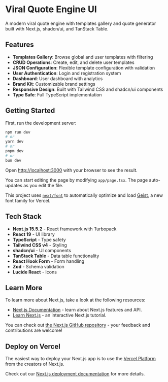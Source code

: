 # Viral Quote Engine UI

A modern viral quote engine with templates gallery and quote generator built with Next.js, shadcn/ui, and TanStack Table.

## Features

- **Templates Gallery**: Browse global and user templates with filtering
- **CRUD Operations**: Create, edit, and delete user templates
- **JSON Configuration**: Flexible template configuration with validation
- **User Authentication**: Login and registration system
- **Dashboard**: User dashboard with analytics
- **Brand Kit**: Customizable brand settings
- **Responsive Design**: Built with Tailwind CSS and shadcn/ui components
- **Type Safe**: Full TypeScript implementation

## Getting Started

First, run the development server:

```bash
npm run dev
# or
yarn dev
# or
pnpm dev
# or
bun dev
```

Open [http://localhost:3000](http://localhost:3000) with your browser to see the result.

You can start editing the page by modifying `app/page.tsx`. The page auto-updates as you edit the file.

This project uses [`next/font`](https://nextjs.org/docs/app/building-your-application/optimizing/fonts) to automatically optimize and load [Geist](https://vercel.com/font), a new font family for Vercel.

## Tech Stack

- **Next.js 15.5.2** - React framework with Turbopack
- **React 19** - UI library
- **TypeScript** - Type safety
- **Tailwind CSS v4** - Styling
- **shadcn/ui** - UI components
- **TanStack Table** - Data table functionality
- **React Hook Form** - Form handling
- **Zod** - Schema validation
- **Lucide React** - Icons

## Learn More

To learn more about Next.js, take a look at the following resources:

- [Next.js Documentation](https://nextjs.org/docs) - learn about Next.js features and API.
- [Learn Next.js](https://nextjs.org/learn) - an interactive Next.js tutorial.

You can check out [the Next.js GitHub repository](https://github.com/vercel/next.js) - your feedback and contributions are welcome!

## Deploy on Vercel

The easiest way to deploy your Next.js app is to use the [Vercel Platform](https://vercel.com/new?utm_medium=default-template&filter=next.js&utm_source=create-next-app&utm_campaign=create-next-app-readme) from the creators of Next.js.

Check out our [Next.js deployment documentation](https://nextjs.org/docs/app/building-your-application/deploying) for more details.
